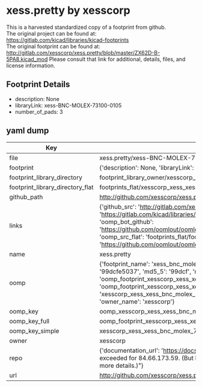 # xess.pretty by xesscorp  
This is a harvested standardized copy of a footprint from github.  
The original project can be found at:  
https://gitlab.com/kicad/libraries/kicad-footprints  
The original footprint can be found at:
http://gitlab.com/xesscorp/xess.pretty/blob/master/ZX62D-B-5PA8.kicad_mod
Please consult that link for additional, details, files, and license information.  
## Footprint Details
* description: None  
* libraryLink: xess-BNC-MOLEX-73100-0105  
* number_of_pads: 3  
## yaml dump  
| Key | Value |  
| --- | --- |  
| file | xess.pretty/xess-BNC-MOLEX-73100-0105.kicad_mod |  
| footprint | {'description': None, 'libraryLink': 'xess-BNC-MOLEX-73100-0105', 'number_of_pads': 3} |  
| footprint_library_directory | footprint_library_owner/xesscorp_xess.pretty |  
| footprint_library_directory_flat | footprints_flat/xesscorp_xess_xess_bnc_molex_73100_0105/working |  
| github_path | http://github.com/xesscorp/xess.pretty/blob/master/xess-BNC-MOLEX-73100-0105.kicad_mod |  
| links | {'github_src': 'http://gitlab.com/xesscorp/xess.pretty/blob/master/ZX62D-B-5PA8.kicad_mod', 'github_src_repo': 'https://gitlab.com/kicad/libraries/kicad-footprints', 'oomp_bot': 'footprints/xesscorp_xess_xess_bnc_molex_73100_0105/working', 'oomp_bot_github': 'https://github.com/oomlout/oomlout_oomp_footprint_bot/tree/main/footprints/xesscorp_xess_xess_bnc_molex_73100_0105/working', 'oomp_src_flat': 'footprints_flat/footprints_flat/xesscorp_xess_xess_bnc_molex_73100_0105/working', 'oomp_src_flat_github': 'https://github.com/oomlout/oomlout_oomp_footprint_src/tree/main/footprints_flat/xesscorp_xess_xess_bnc_molex_73100_0105/working'} |  
| name | xess.pretty |  
| oomp | {'footprint_name': 'xess_bnc_molex_73100_0105', 'library_name': 'xess', 'md5': '99dcfe5037bdd080915427cfcd48e5b4', 'md5_10': '99dcfe5037', 'md5_5': '99dcf', 'md5_6': '99dcfe', 'oomp_key': 'oomp_xesscorp_xess_xess_bnc_molex_73100_0105', 'oomp_key_extra': 'oomp_footprint_xesscorp_xess_xess_bnc_molex_73100_0105', 'oomp_key_full': 'oomp_footprint_xesscorp_xess_xess_bnc_molex_73100_0105_99dcfe', 'oomp_key_simple': 'xesscorp_xess_xess_bnc_molex_73100_0105', 'original_filename': 'xess.pretty/xess-BNC-MOLEX-73100-0105.kicad_mod', 'owner_name': 'xesscorp'} |  
| oomp_key | oomp_xesscorp_xess_xess_bnc_molex_73100_0105 |  
| oomp_key_full | oomp_footprint_xesscorp_xess_xess_bnc_molex_73100_0105 |  
| oomp_key_simple | xesscorp_xess_xess_bnc_molex_73100_0105 |  
| owner | xesscorp |  
| repo | {'documentation_url': 'https://docs.github.com/rest/overview/resources-in-the-rest-api#rate-limiting', 'message': "API rate limit exceeded for 84.66.173.59. (But here's the good news: Authenticated requests get a higher rate limit. Check out the documentation for more details.)"} |  
| url | http://github.com/xesscorp/xess.pretty |  

